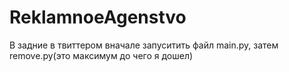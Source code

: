 # ReklamnoeAgenstvo
В задние в твиттером вначале запуситить файл main.py, затем remove.py(это максимум до чего я дошел)
